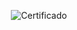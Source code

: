 <div align="center">

  ![Certificado](https://user-images.githubusercontent.com/86432393/154779382-f5bb29ea-74a1-4a29-9dac-6172a4a43b05.png)

</div>
